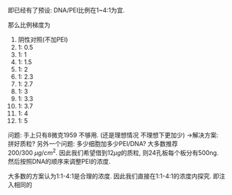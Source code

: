 即已经有了预设: DNA/PEI比例在1~4:1为宜. 

那么比例梯度为
1. 阴性对照(不加PEI)
2. 1: 0.5
3. 1: 1
4. 1: 1.5
5. 1: 2
6. 1: 2.3
7. 1: 2.7
8. 1: 3
9. 1: 3.3
10. 1: 3.7
11. 1: 4
12. 1: 5

问题: 手上只有8微克1959 不够用. (还是理想情况 不理想下更加少) $\to$解决方案: 拼好质粒? 
另外一个问题: 多少细胞加多少PEI/DNA? 
大多数推荐$200 / 300\  \mu g/cm^{2}$. 因此我们希望借到$12\mu g$的质粒, 则24孔板每个板分有500ng. 然后按照DNA的顺序来调整PEI的浓度. 

大多数的方案认为1:1-4:1是合理的浓度. 因此我们直接在1:1-4:1的浓度内探究. 即注入相同的